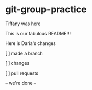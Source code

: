 # git-group-practice

Tiffany was here

This is our fabulous README!!!

Here is Daria's changes

[ ] made a branch

[ ] changes

[ ] pull requests

– we're done –

